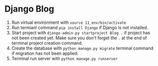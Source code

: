 # Django Blog

1. Run virtual environment with `source 11_env/bin/activate`
2. Run termianl command `pip install Django` if Django is not installed.
3. Start project with `django-admin.py startproject Blog .` if project
has not been created yet. Make sure you don't forget the `.` at the end of terminal project creation command.
4. Create the database with `python manage.py migrate` terminal command
if migration has not been applied.
5. Terminal run server with `python manage.py runserver`



